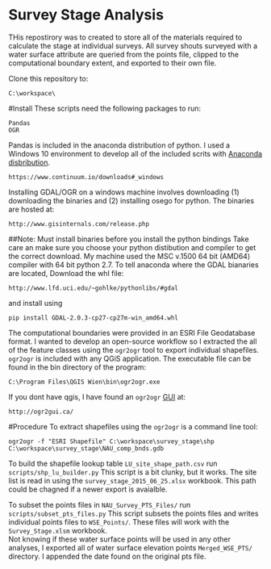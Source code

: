 # Survey Stage Analysis
THis repostirory was to created to store all of the materials required to calculate the stage at individual surveys.  All survey shouts surveyed with a water surface attribute are queried from the points file, clipped to the computational boundary extent, and exported to their own file.

Clone this repository to:
```
C:\workspace\
```
#Install
These scripts need the following packages to run:
```
Pandas
OGR

```
Pandas is included in the anaconda distribution of python.  I used a Windows 10 environment to develop all of the included scrits with [Anaconda disbribution](https://www.continuum.io/downloads#_windows). 
```
https://www.continuum.io/downloads#_windows
```

Installing GDAL/OGR on a windows machine involves downloading (1) downloading the binaries and (2) installing osego for python. 
The binaries are hosted at:
```
http://www.gisinternals.com/release.php
```
##Note: Must install binaries before you install the python bindings
Take care an make sure you choose your python distibution and compiler to get the correct download.  My machine used the MSC v.1500 64 bit (AMD64) compiler with 64 bit python 2.7.  To tell anaconda where the GDAL bianaries are located, Download the whl file:
```
http://www.lfd.uci.edu/~gohlke/pythonlibs/#gdal
```
and install using 
```
pip install GDAL-2.0.3-cp27-cp27m-win_amd64.whl
```
The computational boundaries were provided in an ESRI File Geodatabase format.  I wanted to develop an open-source workflow so I extracted the all of the feature classes using the `ogr2ogr` tool to export individual shapefiles.  `ogr2ogr` is included with any QGiS application.  The executable file can be found in the bin directory of the program:
```
C:\Program Files\QGIS Wien\bin\ogr2ogr.exe
```
If you dont have qgis, I have found an `ogr2ogr` [GUI](http://ogr2gui.ca/) at:
```
http://ogr2gui.ca/
```
#Procedure
To extract shapefiles using the `ogr2ogr` is a command line tool:
```
ogr2ogr -f "ESRI Shapefile" C:\workspace\survey_stage\shp C:\workspace\survey_stage\NAU_comp_bnds.gdb 
```

To build the shapefile lookup table `LU_site_shape_path.csv` run `scripts/shp_lu_builder.py`
This script is a bit clunky, but it works.  The site list is read in using the `survey_stage_2015_06_25.xlsx` workbook.  This path could be chagned if a newer export is avaialble.  

To subset the points files in `NAU_Survey_PTS_Files/` run `scripts/subset_pts_files.py`
This script subsets the points files and writes individual points files to `WSE_Points/`.  These files will work with the `Survey_Stage.xlsm` workbook.  
Not knowing if these water surface points will be used in any other analyses, I exported all of water surface elevation points `Merged_WSE_PTS/` directory.  I appended the date found on the original pts file. 



